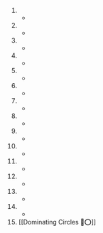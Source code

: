1. -
2. -
3. -
4. -
5. -
6. -
7. -
8. -
9. -
10. -
11. -
12. -
13. -
14. -
15. [[Dominating Circles 💪⭕]]
